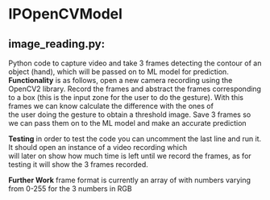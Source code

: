 # IPOpenCVModel
## **image_reading.py:**   
Python code to capture video and take 3 frames detecting the contour of an object (hand), which will be passed on to ML model for prediction.      
**Functionality** is as follows, open a new camera recording using the OpenCV2 library. Record the frames and abstract the frames corresponding 
to a box (this is the input zone for the user to do the gesture). With this frames we can know calculate the difference with the ones of  
the user doing the gesture to obtain a threshold image. Save 3 frames so we can pass them on to the ML model and make an accurate prediction  

**Testing** in order to test the code you can uncomment the last line and run it. It should open an instance of a video recording which  
will later on show how much time is left until we record the frames, as for testing it will show the 3 frames recorded.  

**Further Work** frame format is currently an array of with numbers varying from 0-255 for the 3 numbers in RGB




